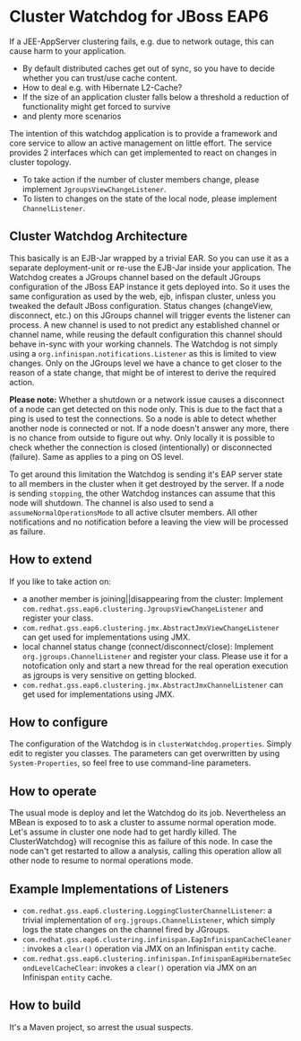# Cluster Watchdog for JBoss EAP6

If a JEE-AppServer clustering fails, e.g. due to network outage, this can cause harm to your application. 

- By default distributed caches get out of sync, so you have to decide whether you can trust/use cache content.
- How to deal e.g. with Hibernate L2-Cache?
- If the size of an application cluster falls below a threshold a reduction of functionality might get forced to survive
- and plenty more scenarios

The intention of this watchdog application is to provide a framework and core service to allow an active management on little effort.
The service provides 2 interfaces which can get implemented to react on changes in cluster topology.

- To take action if the number of cluster members change, please implement `JgroupsViewChangeListener`. 
- To listen to changes on the state of the local node, please implement `ChannelListener`.

## Cluster Watchdog Architecture
This basically is an EJB-Jar wrapped by a trivial EAR. So you can use it as a separate deployment-unit or re-use the EJB-Jar inside your application.
The Watchdog creates a JGroups channel based on the default JGroups configuration of the JBoss EAP instance it gets deployed into. So it uses the same configuration as used by the web, ejb, infispan cluster, unless you tweaked the default JBoss configuration.
Status changes (changeView, disconnect, etc.) on this JGroups channel will trigger events the listener can process. A new channel is used to not predict any established channel or channel name, while reusing the default configuration this channel should behave in-sync with your working channels.
The Watchdog is not simply using a `org.infinispan.notifications.Listener` as this is limited to view changes. Only on the JGroups level we have a chance to get closer to the reason of a state change, that might be of interest to derive the required action.

**Please note:** Whether a shutdown or a network issue causes a disconnect of a node can get detected on this node only. This is due to the fact that a ping is used to test the connections. So a node is able to detect whether another node is connected or not. If a node doesn't answer any more, there is no chance from outside to figure out why. Only locally it is possible to check whether the connection is closed (intentionally) or disconnected (failure). Same as applies to a ping on OS level.

To get around this limitation the Watchdog is sending it's EAP server state to all members in the cluster when it get destroyed by the server.
If a node is sending `stopping`, the other Watchdog instances can assume that this node will shutdown. The channel is also used to send a `assumeNormalOperationsMode` to all active clsuter members. All other notifications and no notification before a leaving the view will be processed as failure.

## How to extend
If you like to take action on:
- a another member is joining||disappearing from the cluster: Implement `com.redhat.gss.eap6.clustering.JgroupsViewChangeListener` and register your class.
-  `com.redhat.gss.eap6.clustering.jmx.AbstractJmxViewChangeListener` can get used for implementations using JMX.
- local channel status change (connect/disconnect/close): Implement `org.jgroups.ChannelListener` and register your class. Please use it for a notofication only and start a new thread for the real operation execution as jgroups is very sensitive on getting blocked.
- `com.redhat.gss.eap6.clustering.jmx.AbstractJmxChannelListener` can get used for implementations using JMX.

## How to configure
The configuration of the Watchdog is in `clusterWatchdog.properties`. Simply edit to register you classes. 
The parameters can get overwritten by using `System-Properties`, so feel free to use command-line parameters.

## How to operate
The usual mode is deploy and let the Watchdog do its job.
Nevertheless an MBean is exposed to to ask a cluster to assume normal operation mode. Let's assume in cluster one node had to get hardly killed. The ClusterWatchdog} will recognise this as failure of this node. In case the node can't get restarted to allow a analysis, calling this operation allow all other node to resume to normal operations mode.

## Example Implementations of Listeners

- `com.redhat.gss.eap6.clustering.LoggingClusterChannelListener`: a trivial implementation of `org.jgroups.ChannelListener`, which simply logs the state changes on the channel fired by JGroups.
- `com.redhat.gss.eap6.clustering.infinispan.EapInfinispanCacheCleaner`: invokes a `clear()` operation via JMX on an Infinispan `entity` cache.
- `com.redhat.gss.eap6.clustering.infinispan.InfinispanEapHibernateSecondLevelCacheClear`: invokes a `clear()` operation via JMX on an Infinispan `entity` cache.


## How to build
It's a Maven project, so arrest the usual suspects.
